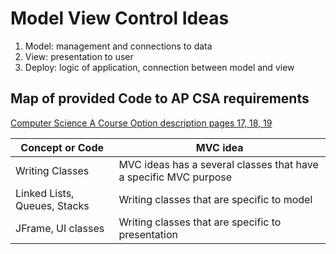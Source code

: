 # Model View Control Ideas
1. Model: management and connections to data
2. View: presentation to user 
3. Deploy: logic of application, connection between model and view

## Map of provided Code to AP CSA requirements
[Computer Science A Course Option description pages 17, 18, 19](https://apcentral.collegeboard.org/pdf/ap-computer-science-a-course-and-exam-description.pdf?course=ap-computer-science-a)

| Concept or Code | MVC idea |
| ------------- | ----------- |
|  Writing Classes | MVC ideas has a several classes that have a specific MVC purpose  |
|  Linked Lists, Queues, Stacks | Writing classes that are specific to model |
|  JFrame, UI classes | Writing classes that are specific to presentation |
